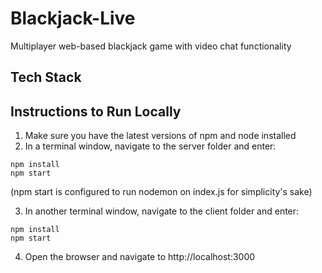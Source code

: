 # Blackjack-Live
Multiplayer web-based blackjack game with video chat functionality

## Tech Stack


## Instructions to Run Locally
1. Make sure you have the latest versions of npm and node installed
2. In a terminal window, navigate to the server folder and enter:
```
npm install
npm start
```
(npm start is configured to run nodemon on index.js for simplicity's sake)    

3. In another terminal window, navigate to the client folder and enter:
```
npm install  
npm start  
```
4. Open the browser and navigate to http://localhost:3000

